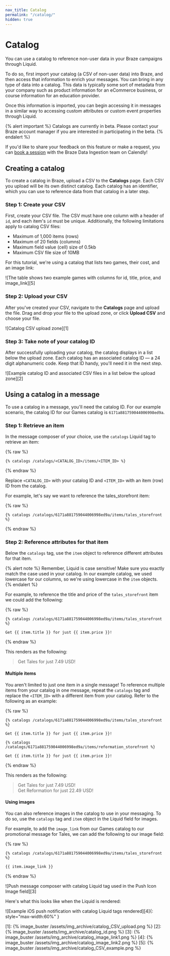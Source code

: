 ```yaml
---
nav_title: Catalog
permalink: "/catalog/"
hidden: true
---
```


# Catalog

You can use a catalog to reference non-user data in your Braze campaigns through Liquid.

To do so, first import your catalog (a CSV of non-user data) into Braze, and then access that information to enrich your messages. You can bring in any type of data into a catalog. This data is typically some sort of metadata from your company such as product information for an eCommerce business, or course information for an education provider.

Once this information is imported, you can begin accessing it in messages in a similar way to accessing custom attributes or custom event properties through Liquid.

{% alert important %}
Catalogs are currently in beta. Please contact your Braze account manager if you are interested in participating in the beta.
{% endalert %}

If you'd like to share your feedback on this feature or make a request, you can [book a session](https://calendly.com/d/yzvf-frpy/catalog-beta-working-session?month=2021-10) with the Braze Data Ingestion team on Calendly!

## Creating a catalog

To create a catalog in Braze, upload a CSV to the **Catalogs** page. Each CSV you upload will be its own distinct catalog. Each catalog has an identifier, which you can use to reference data from that catalog in a later step.

### Step 1: Create your CSV

First, create your CSV file. The CSV must have one column with a header of `id`, and each item's `id` must be unique. Additionally, the following limitations apply to catalog CSV files:

- Maximum of 1,000 items (rows)
- Maximum of 20 fields (columns)
- Maximum field value (cell) size of 0.5kb
- Maximum CSV file size of 10MB

For this tutorial, we're using a catalog that lists two games, their cost, and an image link:

![The table shows two example games with columns for id, title, price, and image_link][5]

### Step 2: Upload your CSV

After you've created your CSV, navigate to the **Catalogs** page and upload the file. Drag and drop your file to the upload zone, or click **Upload CSV** and choose your file.

![Catalog CSV upload zone][1]

### Step 3: Take note of your catalog ID

After successfully uploading your catalog, the catalog displays in a list below the upload zone. Each catalog has an associated catalog ID — a 24 digit alphanumeric code. Keep that ID handy, you'll need it in the next step.

![Example catalog ID and associated CSV files in a list below the upload zone][2]

## Using a catalog in a message

To use a catalog in a message, you'll need the catalog ID. For our example scenario, the catalog ID for our Games catalog is `6171a881759044006998ed9a`.

### Step 1: Retrieve an item

In the message composer of your choice, use the `catalogs` Liquid tag to retrieve an item:

{% raw %}
```liquid
{% catalogs /catalogs/<CATALOG_ID>/items/<ITEM_ID> %}
```
{% endraw %}

Replace `<CATALOG_ID>` with your catalog ID and `<ITEM_ID>` with an item (row) ID from the catalog. 

For example, let's say we want to reference the tales_storefront item:

{% raw %}
```liquid
{% catalogs /catalogs/6171a881759044006998ed9a/items/tales_storefront %}
```
{% endraw %}

### Step 2: Reference attributes for that item

Below the `catalogs` tag, use the `item` object to reference different attributes for that item.

{% alert note %}
Remember, Liquid is case sensitive! Make sure you exactly match the case used in your catalog. In our example catalog, we used lowercase for our columns, so we're using lowercase in the `item` objects.
{% endalert %}

For example, to reference the title and price of the `tales_storefront` item we could add the following:

{% raw %}
```liquid
{% catalogs /catalogs/6171a881759044006998ed9a/items/tales_storefront %}
 
Get {{ item.title }} for just {{ item.price }}!
```
{% endraw %}

This renders as the following:

> Get Tales for just 7.49 USD!

#### Multiple items

You aren't limited to just one item in a single message! To reference multiple items from your catalog in one message, repeat the `catalogs` tag and replace the `<ITEM_ID>` with a different item from your catalog. Refer to the following as an example:

{% raw %}
```liquid
{% catalogs /catalogs/6171a881759044006998ed9a/items/tales_storefront %}
 
Get {{ item.title }} for just {{ item.price }}!
 
{% catalogs /catalogs/6171a881759044006998ed9a/items/reformation_storefront %}
 
Get {{ item.title }} for just {{ item.price }}!
```
{% endraw %}

This renders as the following:

> Get Tales for just 7.49 USD!<br>
> Get Reformation for just 22.49 USD!

#### Using images

You can also reference images in the catalog to use in your messaging. To do so, use the `catalogs` tag and `item` object in the Liquid field for images.

For example, to add the `image_link` from our Games catalog to our promotional message for Tales, we can add the following to our image field:

{% raw %}
```liquid
{% catalogs /catalogs/6171a881759044006998ed9a/items/tales_storefront %}

{{ item.image_link }}
```
{% endraw %}

![Push message composer with catalog Liquid tag used in the Push Icon Image field][3]

Here's what this looks like when the Liquid is rendered:

![Example iOS push notification with catalog Liquid tags rendered][4]{: style="max-width:60%" }

[1]: {% image_buster /assets/img_archive/catalog_CSV_upload.png %}
[2]: {% image_buster /assets/img_archive/catalog_id.png %}
[3]: {% image_buster /assets/img_archive/catalog_image_link1.png %}
[4]: {% image_buster /assets/img_archive/catalog_image_link2.png %}
[5]: {% image_buster /assets/img_archive/catalog_CSV_example.png %}
